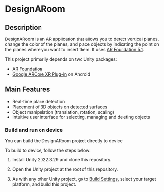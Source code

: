 # DesignARoom

## Description
DesignARoom is an AR application that allows you to detect vertical planes, change the color of the planes, and place objects by indicating the point on the planes where you want to insert them. It uses [AR Foundation 5.1](https://docs.unity3d.com/Packages/com.unity.xr.arfoundation@5.1/manual/index.html).

This project primarily depends on two Unity packages:

* [AR Foundation](https://docs.unity3d.com/Packages/com.unity.xr.arfoundation@5.1/manual/index.html)
* [Google ARCore XR Plug-in](https://docs.unity3d.com/Packages/com.unity.xr.arcore@5.1/manual/index.html) on Android

## Main Features
- Real-time plane detection
- Placement of 3D objects on detected surfaces
- Object manipulation (translation, rotation, scaling)
- Intuitive user interface for selecting, managing and deleting objects


### Build and run on device

You can build the DesignARoom project directly to device.

To build to device, follow the steps below:

1. Install Unity 2022.3.29 and clone this repository.

2. Open the Unity project at the root of this repository.

3. As with any other Unity project, go to [Build Settings](https://docs.unity3d.com/Manual/BuildSettings.html), select your target platform, and build this project.



